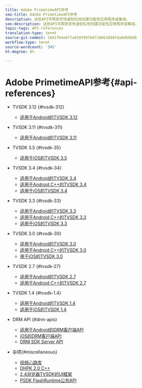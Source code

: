 ```yaml
---
title: Adobe PrimetimeAPI参考
seo-title: Adobe PrimetimeAPI参考
description: 这些API可帮助您快速轻松地创建功能性应用程序或集成。
seo-description: 这些API可帮助您快速轻松地创建功能性应用程序或集成。
topic-tags: API-references
translation-type: tm+mt
source-git-commit: 1841f64e6f7a839f997b0710661898fda0d69bd6
workflow-type: tm+mt
source-wordcount: '345'
ht-degree: 0%

---
```



# Adobe PrimetimeAPI参考{#api-references}

+ TVSDK 3.12 {#tvsdk-312}
   + [适用于Android的TVSDK 3.12](https://help.adobe.com/en_US/primetime/api/psdk/javadoc3.12/index.html)

+ TVSDK 3.11 {#tvsdk-311}
   + [适用于Android的TVSDK 3.11](https://help.adobe.com/en_US/primetime/api/psdk/javadoc3.11/index.html)

+ TVSDK 3.5 {#tvsdk-35}
   + [适用于iOS的TVSDK 3.5](https://help.adobe.com/en_US/primetime/api/psdk/appledoc_v35/index.html)

+ TVSDK 3.4 {#tvsdk-34}
   + [适用于Android的TVSDK 3.4](https://help.adobe.com/en_US/primetime/api/psdk/javadoc3.4/index.html)
   + [适用于Android C++的TVSDK 3.4](https://help.adobe.com/en_US/primetime/api/psdk/cpp_3.4/namespaces.html)
   + [适用于iOS的TVSDK 3.4](https://help.adobe.com/en_US/primetime/api/psdk/appledoc_v34/index.html)

+ TVSDK 3.3 {#tvsdk-33}
   + [适用于Android的TVSDK 3.3](https://help.adobe.com/en_US/primetime/api/psdk/javadoc3.3/index.html)
   + [适用于Android C++的TVSDK 3.3](https://help.adobe.com/en_US/primetime/api/psdk/cpp_3.3/namespaces.html)
   + [适用于iOS的TVSDK 3.3](https://help.adobe.com/en_US/primetime/api/psdk/appledoc_v33/index.html)

+ TVSDK 3.0 {#tvsdk-30}
   + [适用于Android的TVSDK 3.0](https://help.adobe.com/en_US/primetime/api/psdk/javadoc3.0/index.html)
   + [适用于Android C++的TVSDK 3.0](https://help.adobe.com/en_US/primetime/api/psdk/cpp_3.0/namespaces.html)
   + [用于iOS的TVSDK 3.0](https://help.adobe.com/en_US/primetime/api/psdk/appledoc_3/index.html)

+ TVSDK 2.7 {#tvsdk-27}
   + [适用于Android的TVSDK 2.7](https://help.adobe.com/en_US/primetime/api/psdk/javadoc_2.7/index.html)
   + [适用于Android C++的TVSDK 2.7](https://help.adobe.com/en_US/primetime/api/psdk/cpp/namespaces.html)

+ TVSDK 1.4 {#tvsdk-1.4}
   + [适用于Android的TVSDK 1.4](https://help.adobe.com/en_US/primetime/api/psdk/javadoc/index.html)
   + [适用于iOS的TVSDK 1.4](https://help.adobe.com/en_US/primetime/api/psdk/appledoc/index.html)

+ DRM API {#drm-apis}
   + [适用于Android的DRM客户端API](https://help.adobe.com/en_US/primetime/api/drm-apis/client/android/index.html)
   + [iOS的DRM客户端API](https://help.adobe.com/en_US/primetime/api/drm-apis/client/ios/index.html)
   + [DRM SDK Server API](https://help.adobe.com/en_US/primetime/api/drm-apis/server/javadocs-flashaccess-pro/)

+ 杂项{#miscellaneous}
   + [视频心跳库](https://help.adobe.com/en_US/primetime/api/psdk/vhl_tvsdk_ios/index.html)
   + [DHPK 2.0 C++](https://help.adobe.com/en_US/primetime/api/psdk/psdk_doxygen/index.html)
   + [2.4浏览器TVSDK的UI框架](https://help.adobe.com/en_US/primetime/api/psdk/btvsdk-ui-framework/index.html)
   + [PSDK FlashRuntime公共API](https://help.adobe.com/en_US/primetime/api/psdk/asdoc-dhls/)

